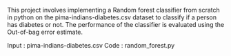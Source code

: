 This project involves implementing a Random forest classifier from scratch in python on the pima-indians-diabetes.csv dataset to classify if a person has diabetes or not. The performance of the classifier is evaluated using the Out-of-bag error estimate.   

Input : pima-indians-diabetes.csv
Code  : random_forest.py
